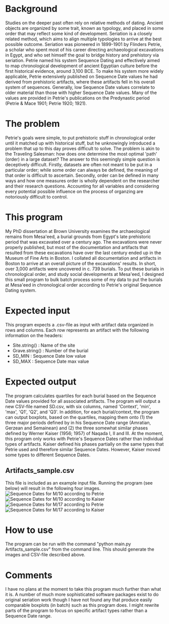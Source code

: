 # Background
Studies on the deeper past often rely on relative methods of dating. Ancient objects are organized by some trait, known as typology, and placed in some order that may reflect some kind of development. Seriation is a closely related method, which aims to align multiple typologies to arrive at the best possible outcome. Seriation was pioneered in 1899-1901 by Flinders Petrie, a scholar who spent most of his career directing archaeological excavations in Egypt, and who set himself the goal to bridge history and prehistory via seriation. Petrie named his system Sequence Dating and effectively aimed to map chronological development of ancient Egyptian culture before the first historical evidence, around 3,100 BCE. To make his system more widely applicable, Petrie extensively published on Sequence Date values he had derived from prehistoric artifacts, where these artifacts fell in his overall system of sequences. Generally, low Sequence Date values correlate to older material than those with higher Sequence Date values. Many of the values are provided in Petrie's publications on the Predynastic period (Petrie & Mace 1901; Petrie 1920; 1921).
# The problem
Petrie's goals were simple, to put prehistoric stuff in chronological order until it matched up with historical stuff, but he unknowingly introduced a problem that up to this day proves difficult to solve. The problem is akin to the Traveling Salesman: how does one determine the most optimal 'path' (order) in a large dataset? The answer to this seemingly simple question is deceptively difficult. Firstly, datasets are often not meant to be put in a particular order; while some order can always be defined, the meaning of that order is difficult to ascertain. Secondly, order can be defined in many ways and how one measures order is wholly dependent on the researcher and their research questions. Accounting for all variables and considering every potential possible influence on the process of organzing are notoriously difficult to control.
# This program
My PhD dissertation at Brown University examines the archaeological remains from Mesa'eed, a burial grounds from Egypt's late prehistoric period that was excavated over a century ago. The excavations were never properly published, but most of the documentation and artifacts that resulted from these excavations have over the last century ended up in the Museum of Fine Arts in Boston. I collated all documentation and artifacts in Boston to arrive at an overall picture of the excavations' results. In short, over 3,000 artifacts were uncovered in c. 739 burials. To put these burials in chronological order, and study social developments at Mesa'eed, I designed this small program to bulk batch process some of my data to put the burials at Mesa'eed in chronological order according to Petrie's original Sequence Dating system.
# Expected input
This program expects a .csv-file as input with artifact data organized in rows and columns. Each row represents an artifact with the following information on the headers:
- Site.string() : Name of the site
- Grave.string() : Number of the burial
- SD_MIN : Sequence Date low value
- SD_MAX : Sequence Date max value
# Expected output
The program calculates quartiles for each burial based on the Sequence Date values provided for all associated artifacts. The program will output a new CSV-file named SD.csv, with six columns, named 'Context', 'min', 'max', 'Q1', 'Q2', and 'Q3'. In addition, for each burial/context, the program can output boxplots, based on the quartiles, mapping them onto (1) the three major periods defined by in his Sequence Date range (Amratian, Gerzean and Semainean) and (2) the three somewhat similar phases defined by Werner Kaiser (1956; 1957) of Naqada I, II and III. At the moment, this program only works with Petrie's Sequence Dates rather than individual types of artifacts. Kaiser defined his phases partially on the same types that Petrie used and therefore similar Sequence Dates. However, Kaiser moved some types to different Sequence Dates.
## Artifacts_sample.csv
This file is included as an example input file. Running the program (see below) will result in the following four images.
![Sequence Dates for M/10 according to Petrie](https://github.com/muildrik/Sequence-Dater/output/M_10-Petrie.png)
![Sequence Dates for M/10 according to Kaiser](https://github.com/muildrik/Sequence-Dater/output/M_10-Kaiser.png)
![Sequence Dates for M/17 according to Petrie](https://github.com/muildrik/Sequence-Dater/output/M_17-Petrie.png)
![Sequence Dates for M/17 according to Kaiser](https://github.com/muildrik/Sequence-Dater/output/M_17-Kaiser.png)
# How to use
The program can be run with the command "python main.py Artifacts_sample.csv" from the command line. This should generate the images and CSV-file described above.
# Comments
I have no plans at the moment to take this program much further than what it is. A number of much more sophisticated software packages exist to do original seriation work though I have not found any that produce easily comparable boxplots (in batch) such as this program does. I might rewrite parts of the program to focus on specific artifact types rather than a Sequence Date range.